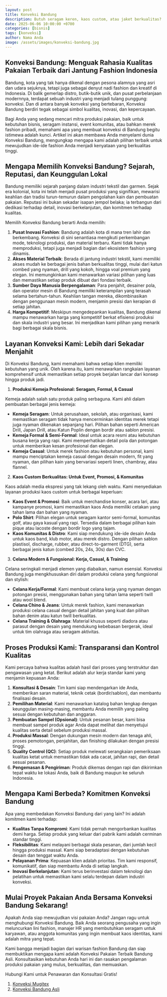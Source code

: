 ```yaml
---
layout: post
title: Konveksi Bandung
description: Butuh seragam keren, kaos custom, atau jaket berkualitas? Konveksi Bandung jamin hasil rapi, cepat, dan harga bersahabat. Bikin gaya bisnismu makin kece!
date: 2025-06-06 10:00:00 +0700
categories: [bisnis]
tags: [konveksi]
author: Nama Anda
image: /assets/images/konveksi-bandung.jpg
---
```


## Konveksi Bandung: Menguak Rahasia Kualitas Pakaian Terbaik dari Jantung Fashion Indonesia

Bandung, kota yang tak hanya dikenal dengan pesona alamnya yang asri dan udara sejuknya, tetapi juga sebagai denyut nadi fashion dan kreatif di Indonesia. Di balik gemerlap distro, butik-butik unik, dan pusat perbelanjaan modernnya, terdapat sebuah industri yang menjadi tulang punggung: konveksi. Dan di antara banyak konveksi yang bertebaran, Konveksi Bandung berdiri tegak sebagai simbol kualitas, inovasi, dan kepercayaan.

Bagi Anda yang sedang mencari mitra produksi pakaian, baik untuk kebutuhan bisnis, seragam instansi, event komunitas, atau bahkan merek fashion pribadi, memahami apa yang membuat konveksi di Bandung begitu istimewa adalah kunci. Artikel ini akan membawa Anda menyelami dunia Konveksi Bandung, mengungkap mengapa kami adalah pilihan terbaik untuk mewujudkan ide-ide fashion Anda menjadi kenyataan yang berkualitas tinggi.

## Mengapa Memilih Konveksi Bandung? Sejarah, Reputasi, dan Keunggulan Lokal

Bandung memiliki sejarah panjang dalam industri tekstil dan garmen. Sejak era kolonial, kota ini telah menjadi pusat produksi yang signifikan, mewarisi keahlian dan tradisi turun-temurun dalam pengolahan kain dan pembuatan pakaian. Reputasi ini bukan sekadar isapan jempol belaka; ia terbangun dari dedikasi terhadap detail, inovasi berkelanjutan, dan komitmen terhadap kualitas.

Memilih Konveksi Bandung berarti Anda memilih:

1. **Pusat Inovasi Fashion**: Bandung adalah kota di mana tren lahir dan berkembang. Konveksi di sini senantiasa mengikuti perkembangan mode, teknologi produksi, dan material terbaru. Kami tidak hanya memproduksi, tetapi juga menjadi bagian dari ekosistem fashion yang dinamis.
2. **Akses Material Terbaik**: Berada di jantung industri tekstil, kami memiliki akses mudah ke berbagai jenis bahan berkualitas tinggi, mulai dari katun combed yang nyaman, drill yang kokoh, hingga voal premium yang elegan. Ini memungkinkan kami menawarkan variasi pilihan yang luas dan memastikan setiap produk dibuat dari fondasi terbaik.
3. **Sumber Daya Manusia Berpengalaman**: Para penjahit, desainer pola, dan operator mesin di Bandung memiliki keterampilan yang terasah selama bertahun-tahun. Keahlian tangan mereka, dikombinasikan dengan penggunaan mesin modern, menjamin presisi dan kerapian di setiap jahitan.
4. **Harga Kompetitif**: Meskipun mengedepankan kualitas, Bandung dikenal mampu menawarkan harga yang kompetitif berkat efisiensi produksi dan skala industri yang besar. Ini menjadikan kami pilihan yang menarik bagi berbagai skala bisnis.

## Layanan Konveksi Kami: Lebih dari Sekadar Menjahit

Di Konveksi Bandung, kami memahami bahwa setiap klien memiliki kebutuhan yang unik. Oleh karena itu, kami menawarkan rangkaian layanan komprehensif untuk memastikan setiap proyek berjalan lancar dari konsep hingga produk jadi.

1. **Produksi Kemeja Profesional: Seragam, Formal, & Casual**

Kemeja adalah salah satu produk paling serbaguna. Kami ahli dalam pembuatan berbagai jenis kemeja:

* **Kemeja Seragam**: Untuk perusahaan, sekolah, atau organisasi, kami memastikan seragam tidak hanya mencerminkan identitas merek tetapi juga nyaman dikenakan sepanjang hari. Pilihan bahan seperti American Drill, Japan Drill, atau Katun Poplin dengan bordir atau sablon presisi.
* **Kemeja Formal & Semi-Formal**: Ideal untuk acara resmi atau kebutuhan busana kerja yang rapi. Kami memperhatikan detail pola dan potongan untuk memberikan kesan profesional dan elegan.
* **Kemeja Casual**: Untuk merek fashion atau kebutuhan personal, kami mampu menciptakan kemeja casual dengan desain modern, fit yang nyaman, dan pilihan kain yang bervariasi seperti linen, chambray, atau flannel.

2. **Kaos Custom Berkualitas: Untuk Event, Promosi, & Komunitas**

Kaos adalah media ekspresi yang tak lekang oleh waktu. Kami menyediakan layanan produksi kaos custom untuk berbagai keperluan:

* **Kaos Event & Promosi**: Baik untuk merchandise konser, acara lari, atau kampanye promosi, kami memastikan kaos Anda memiliki cetakan yang tahan lama dan bahan yang nyaman.
* **Polo Shirt**: Pilihan elegan untuk seragam kantor semi-formal, komunitas golf, atau gaya kasual yang rapi. Tersedia dalam berbagai pilihan kain pique atau lacoste dengan bordir logo yang tajam.
* **Kaos Komunitas & Distro**: Kami siap mendukung ide-ide desain Anda untuk kaos band, klub motor, atau merek distro. Dengan pilihan sablon plastisol, discharge, rubber, atau direct-to-garment (DTG), serta berbagai jenis katun (combed 20s, 24s, 30s) dan CVC.

3. **Celana Modern & Fungsional: Kerja, Casual, & Training**

Celana seringkali menjadi elemen yang diabaikan, namun esensial. Konveksi Bandung juga mengkhususkan diri dalam produksi celana yang fungsional dan stylish:

* **Celana Kerja/Formal**: Kami membuat celana kerja yang nyaman dengan potongan presisi, menggunakan bahan yang tahan lama seperti twill atau wool blend.
* **Celana Chino & Jeans**: Untuk merek fashion, kami menawarkan produksi celana casual dengan detail jahitan yang kuat dan pilihan bahan denim atau katun twill berkualitas.
* **Celana Training & Olahraga**: Material khusus seperti diadora atau parasut dengan desain yang mendukung kebebasan bergerak, ideal untuk tim olahraga atau seragam aktivitas.

## Proses Produksi Kami: Transparansi dan Kontrol Kualitas

Kami percaya bahwa kualitas adalah hasil dari proses yang terstruktur dan pengawasan yang ketat. Berikut adalah alur kerja standar kami yang menjamin kepuasan Anda:

1. **Konsultasi & Desain**: Tim kami siap mendengarkan ide Anda, memberikan saran material, teknik cetak (bordir/sablon), dan membantu finalisasi desain.
2. **Pemilihan Material**: Kami menawarkan katalog bahan lengkap dengan keunggulan masing-masing, membantu Anda memilih yang paling sesuai dengan kebutuhan dan anggaran.
3. **Pembuatan Sampel (Opsional)**: Untuk pesanan besar, kami bisa membuat sampel produk agar Anda dapat melihat dan menyetujui kualitas serta detail sebelum produksi massal.
4. **Produksi Massal**: Dengan dukungan mesin modern dan tenaga ahli, proses pemotongan, penjahitan, dan finishing dilakukan dengan presisi tinggi.
5. **Quality Control (QC)**: Setiap produk melewati serangkaian pemeriksaan kualitas ketat untuk memastikan tidak ada cacat, jahitan rapi, dan detail sesuai pesanan.
6. **Pengemasan & Pengiriman**: Produk dikemas dengan rapi dan dikirimkan tepat waktu ke lokasi Anda, baik di Bandung maupun ke seluruh Indonesia.

## Mengapa Kami Berbeda? Komitmen Konveksi Bandung

Apa yang membedakan Konveksi Bandung dari yang lain? Ini adalah komitmen kami terhadap:

* **Kualitas Tanpa Kompromi**: Kami tidak pernah mengorbankan kualitas demi harga. Setiap produk yang keluar dari pabrik kami adalah cerminan standar tinggi.
* **Fleksibilitas**: Kami melayani berbagai skala pesanan, dari jumlah kecil hingga produksi massal. Kami siap beradaptasi dengan kebutuhan desain dan tenggat waktu Anda.
* **Pelayanan Prima**: Kepuasan klien adalah prioritas. Tim kami responsif, komunikatif, dan siap membantu Anda di setiap langkah.
* **Inovasi Berkelanjutan**: Kami terus berinvestasi dalam teknologi dan pelatihan untuk memastikan kami selalu terdepan dalam industri konveksi.

## Mulai Proyek Pakaian Anda Bersama Konveksi Bandung Sekarang!

Apakah Anda siap mewujudkan visi pakaian Anda? Jangan ragu untuk menghubungi Konveksi Bandung. Baik Anda seorang pengusaha yang ingin meluncurkan lini fashion, manajer HR yang membutuhkan seragam untuk karyawan, atau anggota komunitas yang ingin membuat kaos identitas, kami adalah mitra yang tepat.

Kami bangga menjadi bagian dari warisan fashion Bandung dan siap membuktikan mengapa kami adalah Konveksi Pakaian Terbaik Bandung Asli. Konsultasikan kebutuhan Anda hari ini dan rasakan pengalaman produksi pakaian yang mulus, berkualitas, dan memuaskan.

Hubungi Kami untuk Penawaran dan Konsultasi Gratis!

1. [Konveksi Mugitex](https://x-qmo.github.io/bisnis/2025/05/30/konveksi-mugitex-jaket-kemeja-kaos.html)
2. [Konveksi Bandung Asli](https://x-qmo.github.io/landing-pages/konveksi-bandung-asli/)

